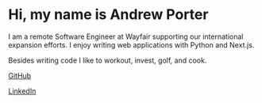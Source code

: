 # Hi, my name is Andrew Porter

I am a remote Software Engineer at Wayfair supporting our international expansion efforts. I enjoy writing web applications with Python and Next.js.

Besides writing code I like to workout, invest, golf, and cook.

[GitHub](https://github.com/AndrewRPorter)

[LinkedIn](https://www.linkedin.com/in/andrew-porter)
